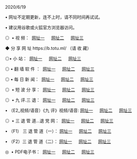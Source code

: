 <p>2020/6/19
<p>• 网址不定期更新，连不上时，请不同时间再试试。
<p>• 建议用谷歌或火狐官方浏览器访问。
<p>◎  • 视 频： 
<a href="http://hjj.csso.cam/" target="_blank">网址一</a> 　 
<a href="http://hum.csso.cam/" target="_blank">网址二</a> 　 
<a href="http://hqy.csso.cam/b.html" target="_blank">网址三</a>

<p>◆ 分 享 网 址  https://b.totu.ml/   （请 收 藏） </p>

<p>◎•  小 站：  
<a href="http://hjj.csso.cam/f.html" target="_blank">网址一</a> 　 
<a href="http://hum.csso.cam/h.html" target="_blank">网址二</a> 　 
<a href="http://hqy.csso.cam/k/" target="_blank">网址三</a></p><p>

<p>◎  • 翻 墙 软 件 ：  
<a href="http://hjj.csso.cam/ff/" target="_blank">网址一</a> 　 
<a href="http://hum.csso.cam/s/read/a1_nd.html" target="_blank">网址二</a> 　 
<a href="http://hqy.csso.cam/ff/index.html" target="_blank">网址三</a></p>
<p>◎  • 每 日 新 闻：  
<a href="http://hjj.csso.cam/day/" target="_blank">网址一</a> 　 
<a href="http://hum.csso.cam/day/" target="_blank">网址二</a> 　 
<a href="http://hqy.csso.cam/day/index.html" target="_blank">网址三</a></p>
<p>◎   • 短 波 分 享：  
<a href="http://hjj.csso.cam/h/" target="_blank">网址一</a> 　 
<a href="http://hqy.csso.cam/h/" target="_blank">网址二</a> 　 
<a href="http://hum.csso.cam/h/index.html" target="_blank">网址三</a></p>
<p>◎   • 九 评.三 退：  
<a href="http://hjj.csso.cam/t/" target="_blank">网址一</a> 　 
<a href="http://hqy.csso.cam/v2/index.html" target="_blank">网址二</a> 　 
<a href="http://hum.csso.cam/tt/index.html" target="_blank">网址三</a> 　</p>
<p>  • （E2_视频/语音）《九 评》视频/语音: 
<a href="http://hjj.csso.cam/7738.html" target="_blank">网址一</a> 　 
<a href="http://hqy.csso.cam/7614.html" target="_blank">网址二</a> 　 
<a href="http://hum.csso.cam/7633.html" target="_blank">网址三</a></p>
<p>◎   • 三 退 管 道...退 党 网：  
<a href="http://hjj.csso.cam/go/td1.html" target="_blank">网址一</a> 　 
<a href="http://hqy.csso.cam/go/td2.html" target="_blank">网址二</a> 　 
<a href="http://hum.csso.cam/go/td3.html" target="_blank">网址三</a></p>
<p>  • （F1） 三 退 管 道（一）： 
<a href="http://hjj.csso.cam/dd/" target="_blank">网址一</a> 　 
<a href="http://hqy.csso.cam/s/read/a1_tdx.html" target="_blank">网址二</a> 　 
<a href="http://hum.csso.cam/dd/" target="_blank">网址三</a></p>
<p>  • （F2）三 退 管 道（二）： 
<a href="http://hqy.csso.cam/d/" target="_blank">网址一</a> 　 
<a href="http://hjj.csso.cam/d/index.html" target="_blank">网址二</a> 　 
<a href="http://hum.csso.cam/d/" target="_blank">网址三</a></p>
<p>◎   • PDF电子书：  
<a href="http://hjj.csso.cam/p/" target="_blank">网址一</a> 　 
<a href="http://hum.csso.cam/p/index.html" target="_blank">网址二</a> 　 
<a href="http://hqy.csso.cam/p/" target="_blank">网址三</a></p>
